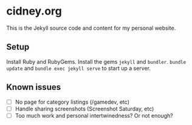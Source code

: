 
# cidney.org

This is the Jekyll source code and content for my personal website.

## Setup
Install Ruby and RubyGems. Install the gems `jekyll` and `bundler`. `bundle update` and `bundle exec jekyll serve` to start up a server.

## Known issues

- [ ] No page for category listings (/gamedev, etc)
- [ ] Handle sharing screenshots (Screenshot Saturday, etc)
- [ ] Too much work and personal intertwinedness? Or not enough?
